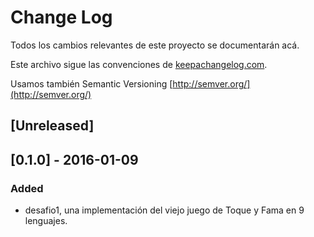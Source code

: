# Change Log

Todos los cambios relevantes de este proyecto se documentarán acá.

Este archivo sigue las convenciones de [keepachangelog.com](http://keepachangelog.com/).

Usamos también Semantic Versioning [http://semver.org/](http://semver.org/)

## [Unreleased]

## [0.1.0] - 2016-01-09

### Added

- desafio1, una implementación del viejo juego de Toque y Fama en 9 lenguajes.


